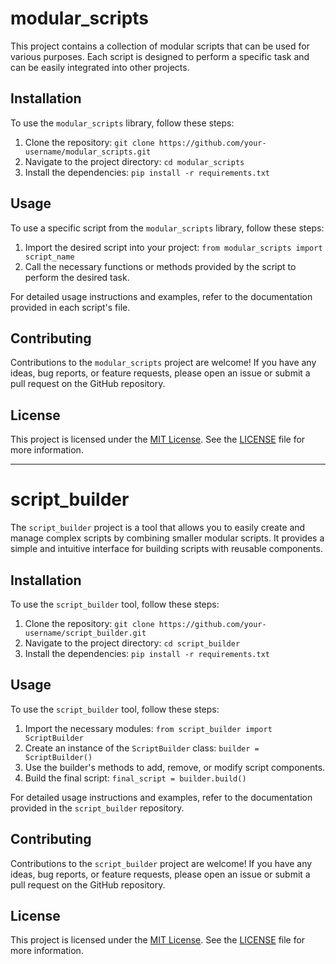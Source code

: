# modular_scripts

This project contains a collection of modular scripts that can be used for various purposes. Each script is designed to perform a specific task and can be easily integrated into other projects.

## Installation

To use the `modular_scripts` library, follow these steps:

1. Clone the repository: `git clone https://github.com/your-username/modular_scripts.git`
2. Navigate to the project directory: `cd modular_scripts`
3. Install the dependencies: `pip install -r requirements.txt`

## Usage

To use a specific script from the `modular_scripts` library, follow these steps:

1. Import the desired script into your project: `from modular_scripts import script_name`
2. Call the necessary functions or methods provided by the script to perform the desired task.

For detailed usage instructions and examples, refer to the documentation provided in each script's file.

## Contributing

Contributions to the `modular_scripts` project are welcome! If you have any ideas, bug reports, or feature requests, please open an issue or submit a pull request on the GitHub repository.

## License

This project is licensed under the [MIT License](https://opensource.org/licenses/MIT). See the [LICENSE](LICENSE) file for more information.

---

# script_builder

The `script_builder` project is a tool that allows you to easily create and manage complex scripts by combining smaller modular scripts. It provides a simple and intuitive interface for building scripts with reusable components.

## Installation

To use the `script_builder` tool, follow these steps:

1. Clone the repository: `git clone https://github.com/your-username/script_builder.git`
2. Navigate to the project directory: `cd script_builder`
3. Install the dependencies: `pip install -r requirements.txt`

## Usage

To use the `script_builder` tool, follow these steps:

1. Import the necessary modules: `from script_builder import ScriptBuilder`
2. Create an instance of the `ScriptBuilder` class: `builder = ScriptBuilder()`
3. Use the builder's methods to add, remove, or modify script components.
4. Build the final script: `final_script = builder.build()`

For detailed usage instructions and examples, refer to the documentation provided in the `script_builder` repository.

## Contributing

Contributions to the `script_builder` project are welcome! If you have any ideas, bug reports, or feature requests, please open an issue or submit a pull request on the GitHub repository.

## License

This project is licensed under the [MIT License](https://opensource.org/licenses/MIT). See the [LICENSE](LICENSE) file for more information.
